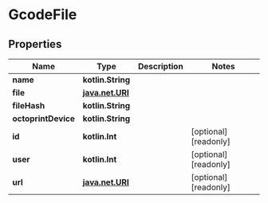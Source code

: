 
# GcodeFile

## Properties
Name | Type | Description | Notes
------------ | ------------- | ------------- | -------------
**name** | **kotlin.String** |  | 
**file** | [**java.net.URI**](java.net.URI.md) |  | 
**fileHash** | **kotlin.String** |  | 
**octoprintDevice** | **kotlin.String** |  | 
**id** | **kotlin.Int** |  |  [optional] [readonly]
**user** | **kotlin.Int** |  |  [optional] [readonly]
**url** | [**java.net.URI**](java.net.URI.md) |  |  [optional] [readonly]



